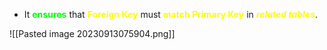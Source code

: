 - It **<span style="color:#01ff07">ensures</span>** that **<span style="color:#fffd01">Foreign Key</span>** must **<span style="color:#fffd01">match Primary Key</span>** in ***<span style="color:#fffd01">related tables</span>***.

![[Pasted image 20230913075904.png]]